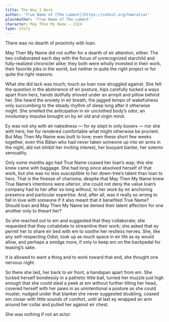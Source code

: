 ```yaml
---
title: The Way I Work
author: 'True Name of [The Lament](https://cohost.org/hamratza)'
plainAuthor: 'True Name of The Lament'
character: May Then My Name — 2324
type: story
---
```


There was no dearth of proximity with Ioan.

May Then My Name did not suffer for a dearth of eir attention, either. The two collaborated each day with the focus of unrecognized starchild and fully-realized chronicler alike; they both were wholly invested in their work, their favorite jobs in the world, but neither in quite the right project or for quite the right reasons.

What she did lack was touch; touch as Ioan now struggled against. She felt the question in the abstinence of eir posture, hips carefully tucked a ways apart from hers, hands dutifully shoved under an armpit and pillow behind her. She heard the anxiety in eir breath, the jagged tempo of wakefulness only succumbing to the steady rhythm of sleep long after it otherwise might. She smelled the anticipation in eir unclothed body’s odor, an involuntary impulse brought on by eir old and virgin mind.

Ey was not shy with eir nakedness — for ey slept in only boxers — nor she with hers; her fur rendered comfortable what might otherwise be prurient. But May Then My Name was built to love; even these short few weeks together, even this Bălan who had never taken someone up into eir arms in the night, did not inhibit her inviting interest, her buoyant banter, her solemn sensuality.

Only some months ago had True Name coaxed her Ioan’s way; this she knew came with baggage. She had long since absolved herself of that work, but she was no less susceptible to her down-tree’s talent than Ioan to hers. That is the finesse of charisma; despite that May Then My Name knew True Name’s intentions were ulterior, she could not deny the value Ioan’s company had to her after so long without, to her work by eir anchoring presence and particular expertise. And, after all, was it really so wrong to fall in love with someone if it also meant that it benefited True Name? Should Ioan and May Then My Name be denied their latent affection for one another only to thwart her?

So she reached out to em and suggested that they collaborate; she requested that they cohabitate to streamline their work; she asked that ey permit her to share eir bed with em to soothe her restless nerves. She, like any self-respecting Odist, took up as much space in eir life as ey would allow, and perhaps a smidge more, if only to keep em on the backpedal for teasing’s sake.

It is allowed to want a thing and to work toward that end, she thought one nervous night.

So there she laid, her back to eir front, a handspan apart from em. She tucked herself bonelessly in a pathetic little ball, turned her muzzle just high enough that she could steal a peek at em without further tilting her head, covered herself with her paws in as unintentional a posture as she could muster, nudged under that blanket she never suggested doubling, coaxed em closer with little sounds of comfort, until at last ey wrapped an arm around her collar and pulled her against eir chest.

She was nothing if not an actor.

